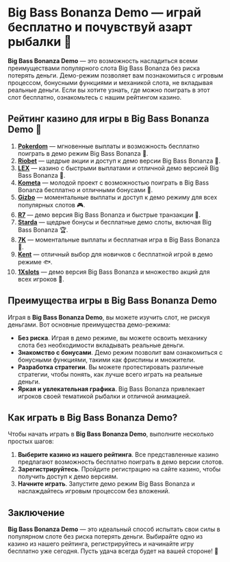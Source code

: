 # Big Bass Bonanza Demo — играй бесплатно и почувствуй азарт рыбалки 🎣

**Big Bass Bonanza Demo** — это возможность насладиться всеми преимуществами популярного слота Big Bass Bonanza без риска потерять деньги. Демо-режим позволяет вам познакомиться с игровым процессом, бонусными функциями и механикой слота, не вкладывая реальные деньги. Если вы хотите узнать, где можно поиграть в этот слот бесплатно, ознакомьтесь с нашим рейтингом казино.

## Рейтинг казино для игры в Big Bass Bonanza Demo 🎯

1. **[Pokerdom](https://brandplay.link/4k77v2yx)** — мгновенные выплаты и возможность бесплатно поиграть в демо режим Big Bass Bonanza 🎲.
2. **[Riobet](https://brandplay.link/7xBLTPyj)** — щедрые акции и доступ к демо версии Big Bass Bonanza 🎁.
3. **[LEX](https://brandplay.link/zW4hdDFV)** — казино с быстрыми выплатами и отличной демо версией Big Bass Bonanza 💸.
4. **[Kometa](https://brandplay.link/8ZymQJV8)** — молодой проект с возможностью поиграть в Big Bass Bonanza бесплатно и отличными бонусами 🌟.
5. **[Gizbo](https://brandplay.link/bprXw4YV)** — моментальные выплаты и доступ к демо режиму для всех популярных слотов 🎮.
6. **[R7](https://brandplay.link/bMd3Yjsw)** — демо версия Big Bass Bonanza и быстрые транзакции 🎰.
7. **[Starda](https://brandplay.link/fB7xwRFL)** — щедрые бонусы и бесплатные демо слоты, включая Big Bass Bonanza 🏆.
8. **[7K](https://brandplay.link/BvQyFShp)** — моментальные выплаты и бесплатная игра в Big Bass Bonanza 🎉.
9. **[Kent](https://brandplay.link/Fv2WP3js)** — отличный выбор для новичков с бесплатной игрой в демо режиме 🐟.
10. **[1Xslots](https://brandplay.link/hSB1khtr)** — демо версия Big Bass Bonanza и множество акций для всех игроков 🎰.

## Преимущества игры в Big Bass Bonanza Demo

Играя в **Big Bass Bonanza Demo**, вы можете изучить слот, не рискуя деньгами. Вот основные преимущества демо-режима:

- **Без риска**. Играя в демо режиме, вы можете освоить механику слота без необходимости вкладывать реальные деньги.
- **Знакомство с бонусами**. Демо режим позволит вам ознакомиться с бонусными функциями, такими как фриспины и множители.
- **Разработка стратегии**. Вы можете протестировать различные стратегии, чтобы понять, как лучше всего играть на реальные деньги.
- **Яркая и увлекательная графика**. Big Bass Bonanza привлекает игроков своей тематикой рыбалки и отличной анимацией.

## Как играть в Big Bass Bonanza Demo?

Чтобы начать играть в **Big Bass Bonanza Demo**, выполните несколько простых шагов:

1. **Выберите казино из нашего рейтинга**. Все представленные казино предлагают возможность бесплатно поиграть в демо версии слотов.
2. **Зарегистрируйтесь**. Пройдите регистрацию на сайте казино, чтобы получить доступ к демо версиям.
3. **Начните играть**. Запустите демо режим Big Bass Bonanza и наслаждайтесь игровым процессом без вложений.

## Заключение

**Big Bass Bonanza Demo** — это идеальный способ испытать свои силы в популярном слоте без риска потерять деньги. Выбирайте одно из казино из нашего рейтинга, регистрируйтесь и начинайте игру бесплатно уже сегодня. Пусть удача всегда будет на вашей стороне! 🎣
